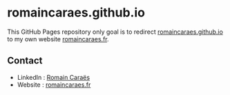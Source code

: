 # romaincaraes.github.io
This GitHub Pages repository only goal is to redirect [romaincaraes.github.io](https://romaincaraes.github.io) to my own website [romaincaraes.fr](https://romaincaraes.fr).

## Contact
 - LinkedIn : [Romain Caraës](https://linkedin.com/in/romaincaraes)
 - Website : [romaincaraes.fr](https://romaincaraes.fr)
